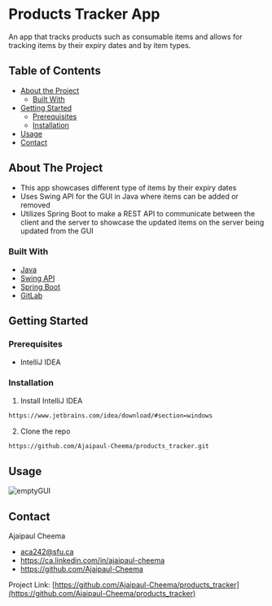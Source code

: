 # Products Tracker App


<!-- PROJECT LOGO -->
An app that tracks products such as consumable items and allows for tracking items by their expiry dates and by item types.

<!-- TABLE OF CONTENTS -->
## Table of Contents

* [About the Project](#about-the-project)
  * [Built With](#built-with)
* [Getting Started](#getting-started)
  * [Prerequisites](#prerequisites)
  * [Installation](#installation)
* [Usage](#usage)
* [Contact](#contact)

<!-- ABOUT THE PROJECT -->
## About The Project
* This app showcases different type of items by their expiry dates
* Uses Swing API for the GUI in Java where items can be added or removed
* Utilizes Spring Boot to make a REST API to communicate between the client and the server to showcase the updated items on the server being updated from the GUI

### Built With
* [Java](https://java.com/en/)
* [Swing API](https://docs.oracle.com/javase/tutorial/uiswing/)
* [Spring Boot](https://spring.io/projects/spring-restdocs)
* [GitLab](https://about.gitlab.com/)

<!-- GETTING STARTED -->
## Getting Started

### Prerequisites
* IntelliJ IDEA

### Installation
1. Install IntelliJ IDEA
```sh
https://www.jetbrains.com/idea/download/#section=windows
```
2. Clone the repo
```sh
https://github.com/Ajaipaul-Cheema/products_tracker.git
```
 
<!-- USAGE EXAMPLES -->
## Usage
![emptyGUI](https://user-images.githubusercontent.com/96704215/147435922-2c23be8c-546c-4c48-8d3a-40aa7b09fd9a.jpg)

<!-- CONTACT -->
## Contact
Ajaipaul Cheema
* aca242@sfu.ca
* https://ca.linkedin.com/in/ajaipaul-cheema
* https://github.com/Ajaipaul-Cheema

Project Link: [https://github.com/Ajaipaul-Cheema/products_tracker](https://github.com/Ajaipaul-Cheema/products_tracker)
